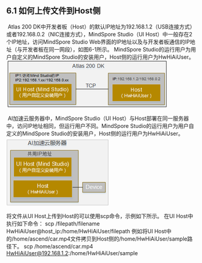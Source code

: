 ## 6.1 如何上传文件到Host侧
​	Atlas 200 DK中开发者板（Host）的默认IP地址为192.168.1.2（USB连接方式）或者192.168.0.2（NIC连接方式），MindSpore Studio（UI Host）中一般存在2个IP地址，访问MindSpore Studio Web界面的IP地址以及与开发者板通信的IP地址（与开发者板在同一网段），如图6-1所示。
MindSpore Studio的运行用户为用户自定义的MindSpore Studio的安装用户，Host侧的运行用户为HwHiAiUser。
![图6-1Atlas 200 DK UI Host与Host连接示例](./img/6-1.png)


​	AI加速云服务器中，MindSpore Studio（UI Host）与Host部署在同一服务器中，访问IP地址相同，但运行用户不同。MindSpore Studio的运行用户为用户自定义的MindSpore Studio的安装用户，Host侧的运行用户为HwHiAiUser。
![图6-2AI加速云服务器UI Host与Host连接示例](./img/6-2.png)


将文件从UI Host上传到Host的可以使用scp命令，示例如下所示。
在UI Host中执行如下命令：
scp /filepath/filename HwHiAiUser@host_ip:/home/HwHiAiUser/filepath
例如将UI Host中的/home/ascend/car.mp4文件拷贝到Host侧的/home/HwHiAiUser/sample路径下。
scp /home/ascend/car.mp4 HwHiAiUser@192.168.1.2:/home/HwHiAiUser/sample

